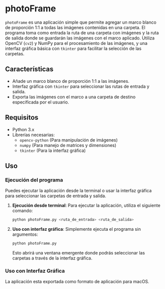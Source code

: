 # photoFrame

`photoFrame` es una aplicación simple que permite agregar un marco blanco de proporción 1:1 a todas las imágenes contenidas en una carpeta. El programa toma como entrada la ruta de una carpeta con imágenes y la ruta de salida donde se guardarán las imágenes con el marco aplicado. Utiliza OpenCV (`cv2`) y NumPy para el procesamiento de las imágenes, y una interfaz gráfica básica con `tkinter` para facilitar la selección de las carpetas.

## Características

- Añade un marco blanco de proporción 1:1 a las imágenes.
- Interfaz gráfica con `tkinter` para seleccionar las rutas de entrada y salida.
- Exporta las imágenes con el marco a una carpeta de destino especificada por el usuario.

## Requisitos

- Python 3.x
- Librerías necesarias:
  - `opencv-python` (Para manipulación de imágenes)
  - `numpy` (Para manejo de matrices y dimensiones)
  - `tkinter` (Para la interfaz gráfica)

## Uso

### Ejecución del programa

Puedes ejecutar la aplicación desde la terminal o usar la interfaz gráfica para seleccionar las carpetas de entrada y salida.

1. **Ejecución desde terminal**:
   Para ejecutar la aplicación, utiliza el siguiente comando:

   ```bash
   python photoFrame.py <ruta_de_entrada> <ruta_de_salida>
   ```

2. **Uso con interfaz gráfica**:
   Simplemente ejecuta el programa sin argumentos:

   ```bash
   python photoFrame.py
   ```

   Esto abrirá una ventana emergente donde podrás seleccionar las carpetas a través de la interfaz gráfica.


### Uso con Interfaz Gráfica

La aplicación esta exportada como formato de aplicación para macOS.
